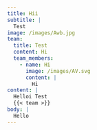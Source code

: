 ```yaml
---
title: Hii
subtitle: |
  Test
image: /images/Awb.jpg
team:
  title: Test
  content: Hi
  team_members:
    - name: Hi
      image: /images/AV.svg
      content: |
        Hi
content: |
  Helloi Test
  {{< team >}}
body: |
  Hello
---
```


